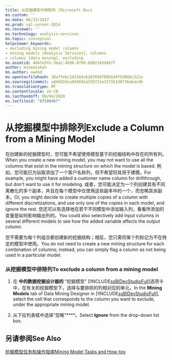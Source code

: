 ```yaml
---
title: 从挖掘模型中排除列 |Microsoft Docs
ms.custom: ''
ms.date: 06/13/2017
ms.prod: sql-server-2014
ms.reviewer: ''
ms.technology: analysis-services
ms.topic: conceptual
helpviewer_keywords:
- excluding mining model columns
- mining models [Analysis Services], columns
- columns [data mining], excluding
ms.assetid: 404fe5fe-3ba2-4b9b-8780-0d02343d467f
author: minewiskan
ms.author: owend
ms.openlocfilehash: 30affebc143184c6287858f60b5d4f5d089c322a
ms.sourcegitcommit: ad4d92dce894592a259721a1571b1d8736abacdb
ms.translationtype: MT
ms.contentlocale: zh-CN
ms.lasthandoff: 08/04/2020
ms.locfileid: "87580467"
---
```

# <a name="exclude-a-column-from-a-mining-model"></a><span data-ttu-id="4c2be-102">从挖掘模型中排除列</span><span class="sxs-lookup"><span data-stu-id="4c2be-102">Exclude a Column from a Mining Model</span></span>
  <span data-ttu-id="4c2be-103">在创建新的挖掘模型时，您可能不希望使用模型基于的挖掘结构中存在的所有列。</span><span class="sxs-lookup"><span data-stu-id="4c2be-103">When you create a new mining model, you may not want to use all the columns that exist in the mining structure on which the model is based.</span></span> <span data-ttu-id="4c2be-104">例如，您可能已为钻取添加了一个客户名称列，但不希望将其用于建模。</span><span class="sxs-lookup"><span data-stu-id="4c2be-104">For example, you might have added a customer name column for drillthrough, but don't want to use it for modeling.</span></span> <span data-ttu-id="4c2be-105">或者，您可能决定为一个列创建具有不同离散化的多个副本，并且在每个模型中仅使用这些副本中的一个，而忽略其余副本。</span><span class="sxs-lookup"><span data-stu-id="4c2be-105">Or, you might decide to create multiple copies of a column with different discretizations, and use only one of the copies in each model, and ignore the rest.</span></span> <span data-ttu-id="4c2be-106">您还可以有选择地在若干不同模型中添加输入列，看看所添加的变量是如何影响输出列的。</span><span class="sxs-lookup"><span data-stu-id="4c2be-106">You could also selectively add input columns in several different models to see how the added variable affects the output column.</span></span>  
  
 <span data-ttu-id="4c2be-107">您不需要为每个列组合都创建新的挖掘结构；相反，您只需将某个列标记为不在特定的模型中使用。</span><span class="sxs-lookup"><span data-stu-id="4c2be-107">You do not need to create a new mining structure for each combination of columns; instead, you can simply flag a column as not being used in a particular model.</span></span>  
  
### <a name="to-exclude-a-column-from-a-mining-model"></a><span data-ttu-id="4c2be-108">从挖掘模型中排除列</span><span class="sxs-lookup"><span data-stu-id="4c2be-108">To exclude a column from a mining model</span></span>  
  
1.  <span data-ttu-id="4c2be-109">在 **中的数据挖掘设计器的** “挖掘模型” [!INCLUDE[ssBIDevStudioFull](../../includes/ssbidevstudiofull-md.md)]选项卡中，在有关的挖掘模型下，选择与要排除的列相对应的单元。</span><span class="sxs-lookup"><span data-stu-id="4c2be-109">In the **Mining Models** tab of Data Mining Designer in [!INCLUDE[ssBIDevStudioFull](../../includes/ssbidevstudiofull-md.md)], select the cell that corresponds to the column you want to exclude, under the appropriate mining model.</span></span>  
  
2.  <span data-ttu-id="4c2be-110">从下拉列表框中选择“忽略”\*\*\*\*。</span><span class="sxs-lookup"><span data-stu-id="4c2be-110">Select **Ignore** from the drop-down list box.</span></span>  
  
## <a name="see-also"></a><span data-ttu-id="4c2be-111">另请参阅</span><span class="sxs-lookup"><span data-stu-id="4c2be-111">See Also</span></span>  
 [<span data-ttu-id="4c2be-112">挖掘模型任务和操作指南</span><span class="sxs-lookup"><span data-stu-id="4c2be-112">Mining Model Tasks and How-tos</span></span>](mining-model-tasks-and-how-tos.md)  
  
  
